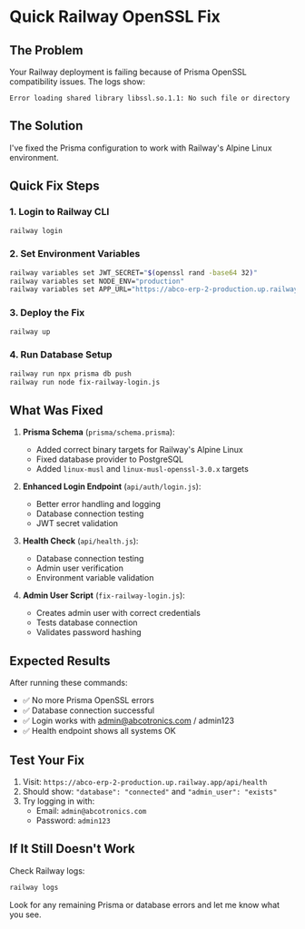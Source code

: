 # Quick Railway OpenSSL Fix

## The Problem
Your Railway deployment is failing because of Prisma OpenSSL compatibility issues. The logs show:
```
Error loading shared library libssl.so.1.1: No such file or directory
```

## The Solution
I've fixed the Prisma configuration to work with Railway's Alpine Linux environment.

## Quick Fix Steps

### 1. Login to Railway CLI
```bash
railway login
```

### 2. Set Environment Variables
```bash
railway variables set JWT_SECRET="$(openssl rand -base64 32)"
railway variables set NODE_ENV="production"
railway variables set APP_URL="https://abco-erp-2-production.up.railway.app"
```

### 3. Deploy the Fix
```bash
railway up
```

### 4. Run Database Setup
```bash
railway run npx prisma db push
railway run node fix-railway-login.js
```

## What Was Fixed

1. **Prisma Schema** (`prisma/schema.prisma`):
   - Added correct binary targets for Railway's Alpine Linux
   - Fixed database provider to PostgreSQL
   - Added `linux-musl` and `linux-musl-openssl-3.0.x` targets

2. **Enhanced Login Endpoint** (`api/auth/login.js`):
   - Better error handling and logging
   - Database connection testing
   - JWT secret validation

3. **Health Check** (`api/health.js`):
   - Database connection testing
   - Admin user verification
   - Environment variable validation

4. **Admin User Script** (`fix-railway-login.js`):
   - Creates admin user with correct credentials
   - Tests database connection
   - Validates password hashing

## Expected Results

After running these commands:
- ✅ No more Prisma OpenSSL errors
- ✅ Database connection successful
- ✅ Login works with admin@abcotronics.com / admin123
- ✅ Health endpoint shows all systems OK

## Test Your Fix

1. Visit: `https://abco-erp-2-production.up.railway.app/api/health`
2. Should show: `"database": "connected"` and `"admin_user": "exists"`
3. Try logging in with:
   - Email: `admin@abcotronics.com`
   - Password: `admin123`

## If It Still Doesn't Work

Check Railway logs:
```bash
railway logs
```

Look for any remaining Prisma or database errors and let me know what you see.
